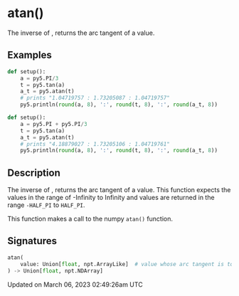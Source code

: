 # atan()

The inverse of [](sketch_tan), returns the arc tangent of a value.

## Examples

<div class="example-table">

<div class="example-row"><div class="example-cell-image">

</div><div class="example-cell-code">

```python
def setup():
    a = py5.PI/3
    t = py5.tan(a)
    a_t = py5.atan(t)
    # prints "1.04719757 : 1.73205087 : 1.04719757"
    py5.println(round(a, 8), ':', round(t, 8), ':', round(a_t, 8))
```

</div></div>

<div class="example-row"><div class="example-cell-image">

</div><div class="example-cell-code">

```python
def setup():
    a = py5.PI + py5.PI/3
    t = py5.tan(a)
    a_t = py5.atan(t)
    # prints "4.18879027 : 1.73205106 : 1.04719761"
    py5.println(round(a, 8), ':', round(t, 8), ':', round(a_t, 8))
```

</div></div>

</div>

## Description

The inverse of [](sketch_tan), returns the arc tangent of a value. This function expects the values in the range of -Infinity to Infinity and values are returned in the range `-HALF_PI` to `HALF_PI`.

This function makes a call to the numpy `atan()` function.

## Signatures

```python
atan(
    value: Union[float, npt.ArrayLike]  # value whose arc tangent is to be returned
) -> Union[float, npt.NDArray]
```

Updated on March 06, 2023 02:49:26am UTC
